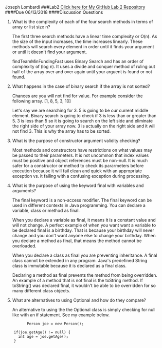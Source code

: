 Joseph Lombardi
###Lab2
[Click here for My GitHub Lab 2 Repository](https://github.com/jmlombardi/Lab2-JosephLombardi)
####Due 06/13/2018
####Discussion Questions



1. What is the complexity of each of the four search methods in terms of array or list size n?

	The first three search methods have a linear time complexity or O(n). As the size of the input increases, the time increases linearly. These methods will search every element in order until it finds your argument or until it doesn't find your argument.

    findTeamMinFundingFast uses Binary Search and has an order of complexity of (log n). It uses a divide and conquer method of ruling out half of the array over and over again until your arguent is found or not found.
	

2. What happens in the case of binary search if the array is not sorted?

    Chances are you will not find for value. For example consider the following array.
    [1, 8, 5, 3, 10]

    Let's say we are searching for 3. 5 is going to be our current middle element. Binary search is going to check if 3 is less than or greater than 5. 3 is less than 5 so it is going to search on the left side and eliminate the right side of your array now. 3 is actually on the right side and it will not find 3. This is why the array has to be sorted.

3. What is the purpose of constructor argument validity checking?
    
    Most methods and constructors have restrictions on what values may be passed to their parameters. It is not uncommon that index values must be positive and object references must be non-null. It is much safer for a constructor or method to check its pararmeters before execution because it will fail clean and quick with an appropriate exception vs. it failing with a confusing exception during processing.

4.  What is the purpose of using the keyword final with variables and arguments?


    The final keyword is a non-access modifier.  The final keyword can be used in different contexts in Java programming. You can declare a variable, class or method as final. 
 
    When you declare a variable as final, it means it is a constant value and will not change. A perfect example of when you want want a variable to be declared final is a birthday. That is because your birthday will never change and you don't want anyone else to change your birthday. When you declare a method as final, that means the method cannot be overloaded.

    When you declare a class as final you are preventing inheritance. A final class cannot be extended in any program. Java's predefined String class is immutable because it is declared as a final class.

    Declaring a method as final prevents the method from being overridden. An example of a method that is not final is the toString method. If toString() was declared final, it wouldn't be able to be overridden for so many different class objects.


5. What are alternatives to using Optional and how do they compare?
   
    An alternative to using the the Optional class is simply checking for null like with an if statement. See my example below.

  ```
            Person joe = new Person();
  ```

        if(joe.getAge() != null) {
          int age = joe.getAge();
        }
